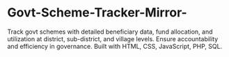 # Govt-Scheme-Tracker-Mirror-
Track govt schemes with detailed beneficiary data, fund allocation, and utilization at district, sub-district, and village levels. Ensure accountability and efficiency in governance. Built with HTML, CSS, JavaScript, PHP, SQL.
